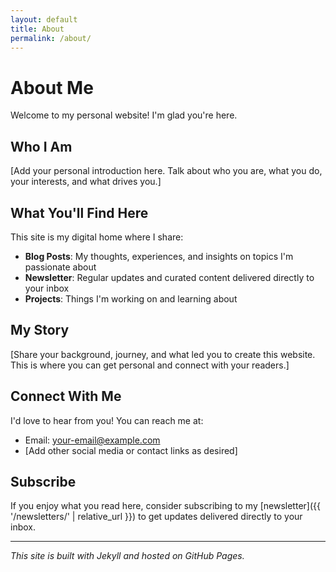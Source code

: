 ```yaml
---
layout: default
title: About
permalink: /about/
---
```


# About Me

Welcome to my personal website! I'm glad you're here.

## Who I Am

[Add your personal introduction here. Talk about who you are, what you do, your interests, and what drives you.]

## What You'll Find Here

This site is my digital home where I share:

- **Blog Posts**: My thoughts, experiences, and insights on topics I'm passionate about
- **Newsletter**: Regular updates and curated content delivered directly to your inbox
- **Projects**: Things I'm working on and learning about

## My Story

[Share your background, journey, and what led you to create this website. This is where you can get personal and connect with your readers.]

## Connect With Me

I'd love to hear from you! You can reach me at:

- Email: [your-email@example.com](mailto:your-email@example.com)
- [Add other social media or contact links as desired]

## Subscribe

If you enjoy what you read here, consider subscribing to my [newsletter]({{ '/newsletters/' | relative_url }}) to get updates delivered directly to your inbox.

---

*This site is built with Jekyll and hosted on GitHub Pages.*
